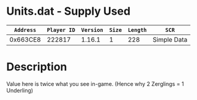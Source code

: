 # Units.dat - Supply Used

| `Address` | `Player ID` | `Version` | `Size` | `Length` | `SCR` |
| ---------- | ----------- | --------- | ------ | -------- | ---- |
| 0x663CE8 | 222817 | 1.16.1 | 1 | 228 | Simple Data |

# Description

Value here is twice what you see in-game. (Hence why 2 Zerglings = 1 Underling)